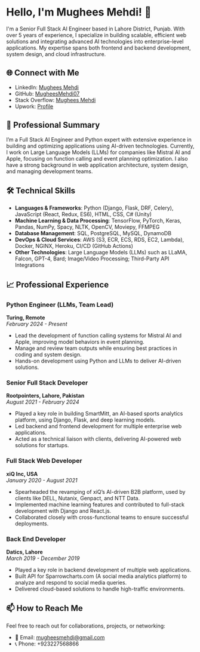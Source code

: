 # Hello, I'm Mughees Mehdi! 👋

I'm a Senior Full Stack AI Engineer based in Lahore District, Punjab. With over 5 years of experience, I specialize in building scalable, efficient web solutions and integrating advanced AI technologies into enterprise-level applications. My expertise spans both frontend and backend development, system design, and cloud infrastructure.

## 🌐 Connect with Me
- LinkedIn: [Mughees Mehdi](https://www.linkedin.com/in/mughees-mehdi)
- GitHub: [MugheesMehdi07](https://github.com/MugheesMehdi07)
- Stack Overflow: [Mughees Mehdi](https://stackoverflow.com/users/4974301/mughees-mehdi)
- Upwork: [Profile](https://www.upwork.com/freelancers/~0153c3393b6f5dabb0)

## 💼 Professional Summary
I’m a Full Stack AI Engineer and Python expert with extensive experience in building and optimizing applications using AI-driven technologies. Currently, I work on Large Language Models (LLMs) for companies like Mistral AI and Apple, focusing on function calling and event planning optimization. I also have a strong background in web application architecture, system design, and managing development teams.

## 🛠 Technical Skills
- **Languages & Frameworks**: Python (Django, Flask, DRF, Celery), JavaScript (React, Redux, ES6), HTML, CSS, C# (Unity)
- **Machine Learning & Data Processing**: TensorFlow, PyTorch, Keras, Pandas, NumPy, Spacy, NLTK, OpenCV, Moviepy, FFMPEG
- **Database Management**: SQL, PostgreSQL, MySQL, DynamoDB
- **DevOps & Cloud Services**: AWS (S3, ECR, ECS, RDS, EC2, Lambda), Docker, NGINX, Heroku, CI/CD (GitHub Actions)
- **Other Technologies**: Large Language Models (LLMs) such as LLaMA, Falcon, GPT-4, Bard; Image/Video Processing; Third-Party API Integrations

## 📈 Professional Experience

### Python Engineer (LLMs, Team Lead)
**Turing, Remote**  
*February 2024 - Present*
- Lead the development of function calling systems for Mistral AI and Apple, improving model behaviors in event planning.
- Manage and review team outputs while ensuring best practices in coding and system design.
- Hands-on development using Python and LLMs to deliver AI-driven solutions.

### Senior Full Stack Developer
**Rootpointers, Lahore, Pakistan**  
*August 2021 - February 2024*
- Played a key role in building SmartMitt, an AI-based sports analytics platform, using Django, Flask, and deep learning models.
- Led backend and frontend development for multiple enterprise web applications.
- Acted as a technical liaison with clients, delivering AI-powered web solutions for startups.

### Full Stack Web Developer
**xiQ Inc, USA**  
*January 2020 - August 2021*
- Spearheaded the revamping of xiQ’s AI-driven B2B platform, used by clients like DELL, Nutanix, Genpact, and NTT Data.
- Implemented machine learning features and contributed to full-stack development with Django and React.js.
- Collaborated closely with cross-functional teams to ensure successful deployments.

### Back End Developer
**Datics, Lahore**  
*March 2019 - December 2019*
- Played a key role in backend development of multiple web applications.
- Built API for Sparrowcharts.com (A social media analytics platform) to analyze and respond to social media queries.
- Delivered cloud-based solutions to handle high-traffic environments.

## 📫 How to Reach Me
Feel free to reach out for collaborations, projects, or networking:
- 📧 Email: [mugheesmehdi@gmail.com](mailto:mugheesmehdi@gmail.com)
- 📞 Phone: +923227568866

